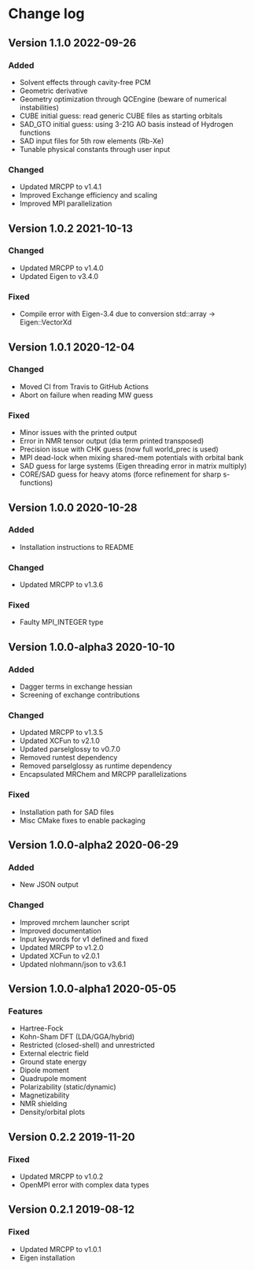 # Change log

## Version 1.1.0 2022-09-26

### Added

- Solvent effects through cavity-free PCM
- Geometric derivative
- Geometry optimization through QCEngine (beware of numerical instabilities)
- CUBE initial guess: read generic CUBE files as starting orbitals
- SAD_GTO initial guess: using 3-21G AO basis instead of Hydrogen functions
- SAD input files for 5th row elements (Rb-Xe)
- Tunable physical constants through user input

### Changed

- Updated MRCPP to v1.4.1
- Improved Exchange efficiency and scaling
- Improved MPI parallelization

## Version 1.0.2 2021-10-13

### Changed

- Updated MRCPP to v1.4.0
- Updated Eigen to v3.4.0

### Fixed

- Compile error with Eigen-3.4 due to conversion std::array<double> -> Eigen::VectorXd

## Version 1.0.1 2020-12-04

### Changed

- Moved CI from Travis to GitHub Actions
- Abort on failure when reading MW guess

### Fixed

- Minor issues with the printed output
- Error in NMR tensor output (dia term printed transposed)
- Precision issue with CHK guess (now full world_prec is used)
- MPI dead-lock when mixing shared-mem potentials with orbital bank
- SAD guess for large systems (Eigen threading error in matrix multiply)
- CORE/SAD guess for heavy atoms (force refinement for sharp s-functions)

## Version 1.0.0 2020-10-28

### Added

- Installation instructions to README

### Changed

- Updated MRCPP to v1.3.6

### Fixed

- Faulty MPI_INTEGER type

## Version 1.0.0-alpha3 2020-10-10

### Added

- Dagger terms in exchange hessian
- Screening of exchange contributions

### Changed

- Updated MRCPP to v1.3.5
- Updated XCFun to v2.1.0
- Updated parselglossy to v0.7.0
- Removed runtest dependency
- Removed parselglossy as runtime dependency
- Encapsulated MRChem and MRCPP parallelizations

### Fixed

- Installation path for SAD files
- Misc CMake fixes to enable packaging

## Version 1.0.0-alpha2 2020-06-29

### Added

- New JSON output

### Changed

- Improved mrchem launcher script
- Improved documentation
- Input keywords for v1 defined and fixed
- Updated MRCPP to v1.2.0
- Updated XCFun to v2.0.1
- Updated nlohmann/json to v3.6.1

## Version 1.0.0-alpha1 2020-05-05

### Features

- Hartree-Fock
- Kohn-Sham DFT (LDA/GGA/hybrid)
- Restricted (closed-shell) and unrestricted
- External electric field
- Ground state energy
- Dipole moment
- Quadrupole moment
- Polarizability (static/dynamic)
- Magnetizability
- NMR shielding
- Density/orbital plots

## Version 0.2.2 2019-11-20

### Fixed

- Updated MRCPP to v1.0.2
- OpenMPI error with complex data types

## Version 0.2.1 2019-08-12

### Fixed

- Updated MRCPP to v1.0.1
- Eigen installation

